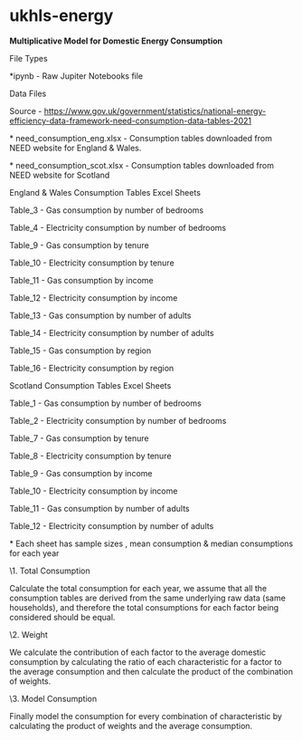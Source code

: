 # ukhls-energy

**Multiplicative Model for Domestic Energy Consumption**

File Types

\*ipynb - Raw Jupiter Notebooks file

Data Files

Source - https://www.gov.uk/government/statistics/national-energy-efficiency-data-framework-need-consumption-data-tables-2021

\* need\_consumption\_eng.xlsx - Consumption tables downloaded from NEED website for England & Wales. 

\* need\_consumption\_scot.xlsx - Consumption tables downloaded from NEED website for Scotland

England & Wales Consumption Tables Excel Sheets

Table\_3 - Gas consumption by number of bedrooms

Table\_4 - Electricity consumption by number of bedrooms

Table\_9 - Gas consumption by tenure

Table\_10 - Electricity consumption by tenure

Table\_11 - Gas consumption by income

Table\_12 - Electricity consumption by income

Table\_13 - Gas consumption by number of adults

Table\_14 - Electricity consumption by number of adults

Table\_15 - Gas consumption by region

Table\_16 - Electricity consumption by region

Scotland Consumption Tables Excel Sheets

Table\_1 - Gas consumption by number of bedrooms

Table\_2 - Electricity consumption by number of bedrooms

Table\_7 - Gas consumption by tenure

Table\_8 - Electricity consumption by tenure

Table\_9 - Gas consumption by income

Table\_10 - Electricity consumption by income

Table\_11 - Gas consumption by number of adults

Table\_12 - Electricity consumption by number of adults

\* Each sheet has sample sizes , mean consumption & median consumptions for each year 


\1. Total Consumption

Calculate the total consumption for each year, we assume that all the consumption tables are derived from the same underlying raw data (same households), and therefore the total consumptions for each factor being considered should be equal. 

\2. Weight

We calculate the contribution of each factor to the average domestic consumption by calculating the ratio of each characteristic for a factor to the average consumption and then calculate the product of the combination of weights. 

\3. Model Consumption

Finally model the consumption for every combination of characteristic by calculating the product of weights and the average consumption. 


